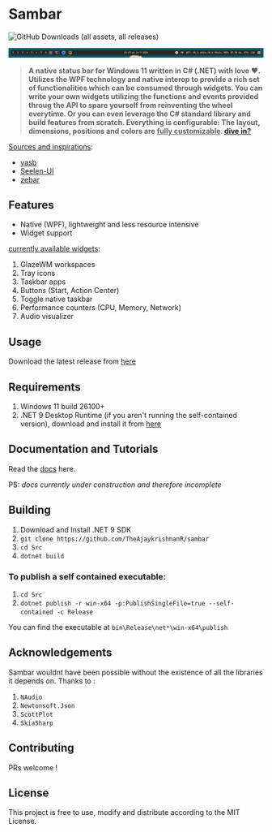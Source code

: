 # Sambar

![GitHub Downloads (all assets, all releases)](https://img.shields.io/github/downloads/TheAjaykrishnanR/sambar/total?color=green)

![showcase_1](https://github.com/TheAjaykrishnanR/sambar/blob/master/Imgs/explorer_fi1Oz9MPqd.gif)
> **A native status bar for Windows 11 written in C# (.NET) with love ❤️. Utilizes the WPF technology and native interop to 
provide a rich set of functionalities which can be consumed through widgets. You can write your own widgets utilizing
the functions and events provided throug the API to spare yourself from reinventing the wheel everytime. Or you can even 
leverage the C# standard library and build features from scratch. Everything is configurable: The layout, dimensions,
positions and colors are <ins>fully customizable</ins>. [dive in?](https://github.com/TheAjaykrishnanR/sambar/blob/master/Docs/Landing.md)**

<ins>Sources and inspirations</ins>:

 - [yasb](https://github.com/amnweb/yasb)
 - [Seelen-UI](https://github.com/eythaann/Seelen-UI)
 - [zebar](https://github.com/glzr-io/zebar)

## Features

 - Native (WPF), lightweight and less resource intensive
 - Widget support

 <ins>currently available widgets</ins>:

 1. GlazeWM workspaces
 2. Tray icons
 3. Taskbar apps
 4. Buttons (Start, Action Center)
 5. Toggle native taskbar
 6. Performance counters (CPU, Memory, Network)
 7. Audio visualizer

## Usage

Download the latest release from [here](https://github.com/TheAjaykrishnanR/sambar/releases)

## Requirements

 1. Windows 11 build 26100+
 2. .NET 9 Desktop Runtime (if you aren't running the self-contained version), download and install it from [here](https://dotnet.microsoft.com/en-us/download/dotnet/9.0/runtime)

 ## Documentation and Tutorials

Read the [docs](https://github.com/TheAjaykrishnanR/sambar/blob/master/Docs/Landing.md) here.

PS: *docs currently under construction and therefore incomplete*

## Building

 1. Download and Install .NET 9 SDK
 2. `git clone https://github.com/TheAjaykrishnanR/sambar`
 3. `cd Src`
 4. `dotnet build`

### To publish a self contained executable:

 1. `cd Src`
 2. `dotnet publish -r win-x64 -p:PublishSingleFile=true --self-contained -c Release`

You can find the executable at `bin\Release\net*\win-x64\publish`

## Acknowledgements

Sambar wouldnt have been possible without the existence of all the libraries it depends on.
Thanks to :
 1. `NAudio`
 2. `Newtonsoft.Json`
 3. `ScottPlot`
 4. `SkiaSharp`

## Contributing

PRs welcome !

## License

This project is free to use, modify and distribute according to the MIT License.

